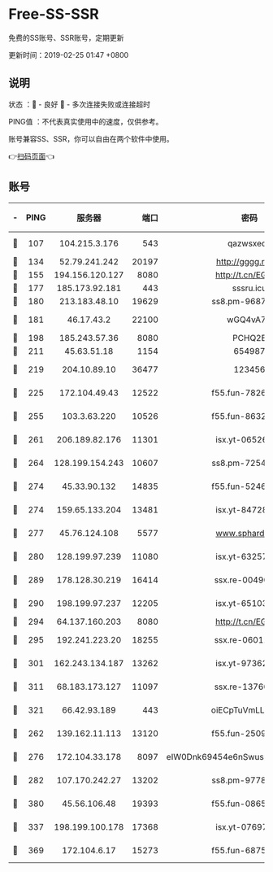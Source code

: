 # Free-SS-SSR

免费的SS账号、SSR账号，定期更新

更新时间：2019-02-25 01:47 +0800

## 说明

状态     ：🙂 - 良好 🙁 - 多次连接失败或连接超时

PING值   ：不代表真实使用中的速度，仅供参考。

账号兼容SS、SSR，你可以自由在两个软件中使用。

👉[扫码页面](https://liesauer.github.io/free-ss-ssr.github.io/)👈

## 账号

|-|PING|服务器|端口|密码|加密方式|区域|
|:----:|:----:|:-----:|-----:|:----:|:----:|:----:|
|🙂|107|104.215.3.176|543|qazwsxedc|aes-256-gcm|JP|
|🙂|134|52.79.241.242|20197|http://gggg.rocks|chacha20|KR|
|🙂|155|194.156.120.127|8080|http://t.cn/EGJIyrl|rc4-md5|RU|
|🙂|177|185.173.92.181|443|sssru.icu|rc4-md5|RU|
|🙂|180|213.183.48.10|19629|ss8.pm-96872218|rc4-md5|RU|
|🙂|181|46.17.43.2|22100|wGQ4vA7D|aes-256-gcm|RU|
|🙂|198|185.243.57.36|8080|PCHQ2E|rc4-md5|US|
|🙂|211|45.63.51.18|1154|654987|chacha20|US|
|🙂|219|204.10.89.10|36477|123456|aes-256-cfb|US|
|🙂|225|172.104.49.43|12522|f55.fun-78268288|aes-256-cfb|SG|
|🙂|255|103.3.63.220|10526|f55.fun-86327074|aes-256-cfb|SG|
|🙂|261|206.189.82.176|11301|isx.yt-06526076|aes-256-cfb|SG|
|🙂|264|128.199.154.243|10607|ss8.pm-72548685|aes-256-cfb|SG|
|🙂|274|45.33.90.132|14835|f55.fun-52469503|aes-256-cfb|US|
|🙂|274|159.65.133.204|13481|isx.yt-84728144|aes-256-cfb|SG|
|🙂|277|45.76.124.108|5577|www.sphard.com|aes-256-cfb|AU|
|🙂|280|128.199.97.239|11080|isx.yt-63257552|aes-256-cfb|SG|
|🙂|289|178.128.30.219|16414|ssx.re-00490224|aes-256-cfb|SG|
|🙂|290|198.199.97.237|12205|isx.yt-65103488|aes-256-cfb|US|
|🙂|294|64.137.160.203|8080|http://t.cn/EGJIyrl|rc4-md5|CA|
|🙂|295|192.241.223.20|18255|ssx.re-06011697|aes-256-cfb|US|
|🙂|301|162.243.134.187|13262|isx.yt-97362728|aes-256-cfb|US|
|🙂|311|68.183.173.127|11097|ssx.re-13760087|aes-256-cfb|US|
|🙂|321|66.42.93.189|443|oiECpTuVmLLxk4Ts|aes-256-cfb|US|
|🙂|262|139.162.11.113|13120|f55.fun-25099082|aes-256-cfb|SG|
|🙂|276|172.104.33.178|8097|eIW0Dnk69454e6nSwuspv9DmS201tQ0D|aes-256-cfb|SG|
|🙂|282|107.170.242.27|13202|ss8.pm-97786793|aes-256-cfb|US|
|🙂|380|45.56.106.48|19393|f55.fun-08658422|aes-256-cfb|US|
|🙁|337|198.199.100.178|17368|isx.yt-07697807|aes-256-cfb|US|
|🙁|369|172.104.6.17|15273|f55.fun-68758647|aes-256-cfb|US|
